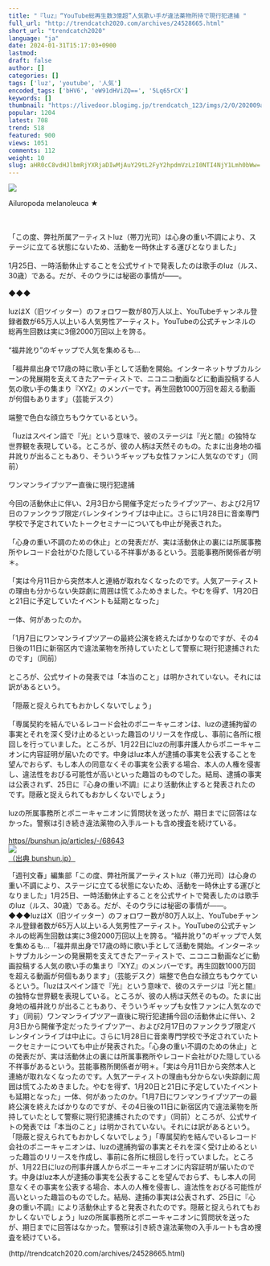 ```yaml
---
title: "『luz』“YouTube総再生数3億超”人気歌い手が違法薬物所持で現行犯逮捕 "
full_url: "http://trendcatch2020.com/archives/24528665.html"
short_url: "trendcatch2020"
language: "ja"
date: 2024-01-31T15:17:03+0900
lastmod: 
draft: false
author: []
categories: []
tags: ['luz', 'youtube', '人気']
encoded_tags: ['bHV6', 'eW91dHViZQ==', '5Lq65rCX']
keywords: []
thumbnail: "https://livedoor.blogimg.jp/trendcatch_123/imgs/2/0/202009a0.jpg"
popular: 1204
latest: 708
trend: 518
featured: 900
views: 1051
comments: 112
weight: 10
slug: aHR0cC8vdHJlbmRjYXRjaDIwMjAuY29tL2FyY2hpdmVzLzI0NTI4NjY1Lmh0bWw=
---
```


![](https://livedoor.blogimg.jp/trendcatch_123/imgs/2/0/202009a0.jpg)

<div><p>Ailuropoda melanoleuca ★ </p><br> <br> 「この度、弊社所属アーティストluz（帯刀光司）は心身の重い不調により、ステージに立てる状態にないため、活動を一時休止する運びとなりました」 <br> <br> 1月25日、一時活動休止することを公式サイトで発表したのは歌手のluz（ルス、30歳）である。だが、そのウラには秘密の事情が――。 <br> <br> ◆◆◆ <br> <br> luzはX（旧ツイッター）のフォロワー数が80万人以上、YouTubeチャンネル登録者数が65万人以上いる人気男性アーティスト。YouTubeの公式チャンネルの総再生回数は実に3億2000万回以上を誇る。 <br> <br> “福井訛り”のギャップで人気を集めるも… <br> <br> 「福井県出身で17歳の時に歌い手として活動を開始。インターネットサブカルシーンの発展期を支えてきたアーティストで、ニコニコ動画などに動画投稿する人気の歌い手の集まり『XYZ』のメンバーです。再生回数1000万回を超える動画が何個もあります」（芸能デスク） <br> <br> 端整で色白な顔立ちもウケているという。 <br> <br> 「luzはスペイン語で『光』という意味で、彼のステージは『光と闇』の独特な世界観を表現している。ところが、彼の人柄は天然そのもの。たまに出身地の福井訛りが出ることもあり、そういうギャップも女性ファンに人気なのです」（同前） <br> <br> ワンマンライブツアー直後に現行犯逮捕 <br> <br> 今回の活動休止に伴い、2月3日から開催予定だったライブツアー、および2月17日のファンクラブ限定バレンタインライブは中止に。さらに1月28日に音楽専門学校で予定されていたトークセミナーについても中止が発表された。 <br> <br> 「心身の重い不調のための休止」との発表だが、実は活動休止の裏には所属事務所やレコード会社がひた隠している不祥事があるという。芸能事務所関係者が明＊。 <br> <br> 「実は今月11日から突然本人と連絡が取れなくなったのです。人気アーティストの理由も分からない失踪劇に周囲は慌てふためきました。やむを得ず、1月20日と21日に予定していたイベントも延期となった」 <br> <br> 一体、何があったのか。 <br> <br> 「1月7日にワンマンライブツアーの最終公演を終えたばかりなのですが、その4日後の11日に新宿区内で違法薬物を所持していたとして警察に現行犯逮捕されたのです」（同前） <br> <br> ところが、公式サイトの発表では「本当のこと」は明かされていない。それには訳があるという。 <br> <br> 「隠蔽と捉えられてもおかしくないでしょう」 <br> <br> 「専属契約を結んでいるレコード会社のポニーキャニオンは、luzの逮捕拘留の事実とそれを深く受け止めるといった趣旨のリリースを作成し、事前に各所に根回しを行っていました。ところが、1月22日にluzの刑事弁護人からポニーキャニオンに内容証明が届いたのです。中身はluz本人が逮捕の事実を公表することを望んでおらず、もし本人の同意なくその事実を公表する場合、本人の人権を侵害し、違法性をおびる可能性が高いといった趣旨のものでした。結局、逮捕の事実は公表されず、25日に『心身の重い不調』により活動休止すると発表されたのです。隠蔽と捉えられてもおかしくないでしょう」 <br> <br> luzの所属事務所とポニーキャニオンに質問状を送ったが、期日までに回答はなかった。警察は引き続き違法薬物の入手ルートも含め捜査を続けている。 <br> <br> <a target='_blank' href='https//bunshun.jp/articles/-/68643'>https//bunshun.jp/articles/-/68643</a> <br> <a href='https//bunshun.jp/mwimgs/2/3/1200wm/img_2380673e9ba612c0d013bbdcedbb119681363.jpg' target='_blank' class='' id='img_1_1'><img src='https//livedoor.blogimg.jp/trendcatch_123/imgs/2/0/202009a0.jpg'><br>（出典 bunshun.jp）<br></a> <p>「週刊文春」編集部「この度、弊社所属アーティストluz（帯刀光司）は心身の重い不調により、ステージに立てる状態にないため、活動を一時休止する運びとなりました」1月25日、一時活動休止することを公式サイトで発表したのは歌手のluz（ルス、30歳）である。だが、そのウラには秘密の事情が――。◆◆◆luzはX（旧ツイッター）のフォロワー数が80万人以上、YouTubeチャンネル登録者数が65万人以上いる人気男性アーティスト。YouTubeの公式チャンネルの総再生回数は実に3億2000万回以上を誇る。“福井訛り”のギャップで人気を集めるも…「福井県出身で17歳の時に歌い手として活動を開始。インターネットサブカルシーンの発展期を支えてきたアーティストで、ニコニコ動画などに動画投稿する人気の歌い手の集まり『XYZ』のメンバーです。再生回数1000万回を超える動画が何個もあります」（芸能デスク）端整で色白な顔立ちもウケているという。「luzはスペイン語で『光』という意味で、彼のステージは『光と闇』の独特な世界観を表現している。ところが、彼の人柄は天然そのもの。たまに出身地の福井訛りが出ることもあり、そういうギャップも女性ファンに人気なのです」（同前）ワンマンライブツアー直後に現行犯逮捕今回の活動休止に伴い、2月3日から開催予定だったライブツアー、および2月17日のファンクラブ限定バレンタインライブは中止に。さらに1月28日に音楽専門学校で予定されていたトークセミナーについても中止が発表された。「心身の重い不調のための休止」との発表だが、実は活動休止の裏には所属事務所やレコード会社がひた隠している不祥事があるという。芸能事務所関係者が明＊。「実は今月11日から突然本人と連絡が取れなくなったのです。人気アーティストの理由も分からない失踪劇に周囲は慌てふためきました。やむを得ず、1月20日と21日に予定していたイベントも延期となった」一体、何があったのか。「1月7日にワンマンライブツアーの最終公演を終えたばかりなのですが、その4日後の11日に新宿区内で違法薬物を所持していたとして警察に現行犯逮捕されたのです」（同前）ところが、公式サイトの発表では「本当のこと」は明かされていない。それには訳があるという。「隠蔽と捉えられてもおかしくないでしょう」「専属契約を結んでいるレコード会社のポニーキャニオンは、luzの逮捕拘留の事実とそれを深く受け止めるといった趣旨のリリースを作成し、事前に各所に根回しを行っていました。ところが、1月22日にluzの刑事弁護人からポニーキャニオンに内容証明が届いたのです。中身はluz本人が逮捕の事実を公表することを望んでおらず、もし本人の同意なくその事実を公表する場合、本人の人権を侵害し、違法性をおびる可能性が高いといった趣旨のものでした。結局、逮捕の事実は公表されず、25日に『心身の重い不調』により活動休止すると発表されたのです。隠蔽と捉えられてもおかしくないでしょう」luzの所属事務所とポニーキャニオンに質問状を送ったが、期日までに回答はなかった。警察は引き続き違法薬物の入手ルートも含め捜査を続けている。</p></div>

(http//trendcatch2020.com/archives/24528665.html)
